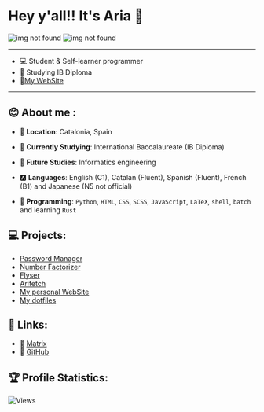 
# Hey y'all!! It's Aria 👋

![img not found](https://github-readme-stats.vercel.app/api?username=lxbx44&show_icons=true&include_all_commits=true&theme=nord&cache_seconds=3200&hide_border=true)
![img not found](https://github-readme-stats.vercel.app/api/top-langs/?username=lxbx44&layout=compact&theme=nord&hide_border=true)

---------------------------------------------------------------------------------------------------

- 💻 Student & Self-learner programmer
- 📖 Studying IB Diploma
- 💠[My WebSite](http://www.fibla.es/)

---------------------------------------------------------------------------------------------------

## 😊 About me :

- 📍 **Location**: Catalonia, Spain 
- 📕 **Currently Studying**: International Baccalaureate (IB Diploma)
- 📖 **Future Studies**: Informatics engineering
- 🅰 **Languages**: English (C1), Catalan (Fluent), Spanish (Fluent), French (B1) and Japanese (N5 not official)


- 🐍 **Programming**: `Python`, `HTML`, `CSS`, `SCSS`, `JavaScript`, `LaTeX`, `shell`, `batch` and learning `Rust`

## 💻 Projects: 

- [Password Manager](https://github.com/lxbx44/password_manager)
- [Number Factorizer](https://github.com/lxbx44/EzFAC70R)
- [Flyser](https://github.com/lxbx44/flyser)
- [Arifetch](https://github.com/lxbx44/arifetch)
- [My personal WebSite](https://github.com/lxbx44/website)
- [My dotfiles](https://github.com/lxbx44/dotfiles)

## 📎 Links: 

- 💬 [Matrix](https://matrix.to/#/@lxbx:matrix.org)
- 🔌 [GitHub](https://github.com/lxbx44)


## 🏆 Profile Statistics:

![Views](https://komarev.com/ghpvc/?username=rogerrfs&color=blueviolet&style=flat-square)


